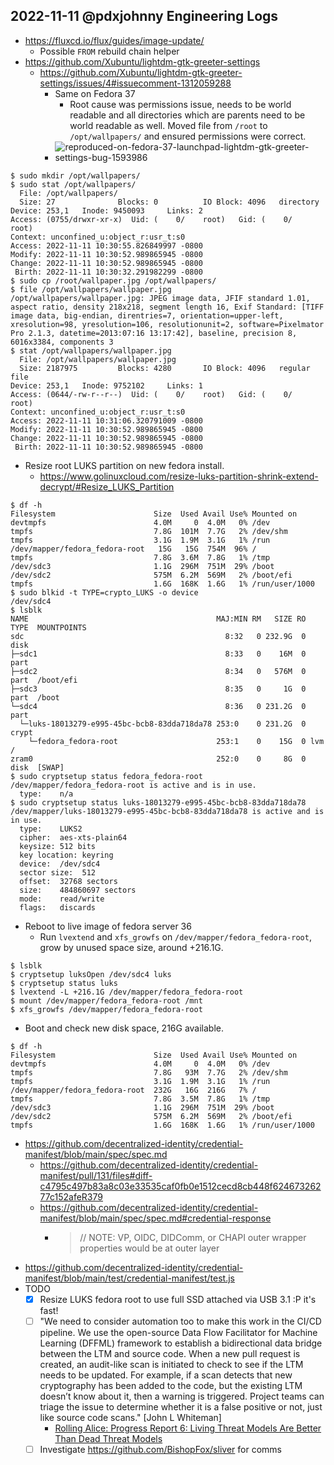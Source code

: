 ## 2022-11-11 @pdxjohnny Engineering Logs

- https://fluxcd.io/flux/guides/image-update/
  - Possible `FROM` rebuild chain helper
- https://github.com/Xubuntu/lightdm-gtk-greeter-settings
  - https://github.com/Xubuntu/lightdm-gtk-greeter-settings/issues/4#issuecomment-1312059288
    - Same on Fedora 37
      - Root cause was permissions issue, needs to be world readable and
        all directories which are parents need to be world readable as
        well. Moved file from `/root` to `/opt/wallpapers/` and ensured
        permissions were correct.
    - ![reproduced-on-fedora-37-launchpad-lightdm-gtk-greeter-settings-bug-1593986](https://user-images.githubusercontent.com/5950433/201404906-c7f5d800-a803-4005-bfbf-129c2f45a096.png)

```console
$ sudo mkdir /opt/wallpapers/
$ sudo stat /opt/wallpapers/
  File: /opt/wallpapers/
  Size: 27              Blocks: 0          IO Block: 4096   directory
Device: 253,1   Inode: 9450093     Links: 2
Access: (0755/drwxr-xr-x)  Uid: (    0/    root)   Gid: (    0/    root)
Context: unconfined_u:object_r:usr_t:s0
Access: 2022-11-11 10:30:55.826849997 -0800
Modify: 2022-11-11 10:30:52.989865945 -0800
Change: 2022-11-11 10:30:52.989865945 -0800
 Birth: 2022-11-11 10:30:32.291982299 -0800
$ sudo cp /root/wallpaper.jpg /opt/wallpapers/
$ file /opt/wallpapers/wallpaper.jpg
/opt/wallpapers/wallpaper.jpg: JPEG image data, JFIF standard 1.01, aspect ratio, density 218x218, segment length 16, Exif Standard: [TIFF image data, big-endian, direntries=7, orientation=upper-left, xresolution=98, yresolution=106, resolutionunit=2, software=Pixelmator Pro 2.1.3, datetime=2013:07:16 13:17:42], baseline, precision 8, 6016x3384, components 3
$ stat /opt/wallpapers/wallpaper.jpg
  File: /opt/wallpapers/wallpaper.jpg
  Size: 2187975         Blocks: 4280       IO Block: 4096   regular file
Device: 253,1   Inode: 9752102     Links: 1
Access: (0644/-rw-r--r--)  Uid: (    0/    root)   Gid: (    0/    root)
Context: unconfined_u:object_r:usr_t:s0
Access: 2022-11-11 10:31:06.320791009 -0800
Modify: 2022-11-11 10:30:52.989865945 -0800
Change: 2022-11-11 10:30:52.989865945 -0800
 Birth: 2022-11-11 10:30:52.989865945 -0800
```

- Resize root LUKS partition on new fedora install.
  - https://www.golinuxcloud.com/resize-luks-partition-shrink-extend-decrypt/#Resize_LUKS_Partition

```console
$ df -h
Filesystem                      Size  Used Avail Use% Mounted on
devtmpfs                        4.0M     0  4.0M   0% /dev
tmpfs                           7.8G  101M  7.7G   2% /dev/shm
tmpfs                           3.1G  1.9M  3.1G   1% /run
/dev/mapper/fedora_fedora-root   15G   15G  754M  96% /
tmpfs                           7.8G  3.6M  7.8G   1% /tmp
/dev/sdc3                       1.1G  296M  751M  29% /boot
/dev/sdc2                       575M  6.2M  569M   2% /boot/efi
tmpfs                           1.6G  168K  1.6G   1% /run/user/1000
$ sudo blkid -t TYPE=crypto_LUKS -o device
/dev/sdc4
$ lsblk
NAME                                          MAJ:MIN RM   SIZE RO TYPE  MOUNTPOINTS
sdc                                             8:32   0 232.9G  0 disk  
├─sdc1                                          8:33   0    16M  0 part  
├─sdc2                                          8:34   0   576M  0 part  /boot/efi
├─sdc3                                          8:35   0     1G  0 part  /boot
└─sdc4                                          8:36   0 231.2G  0 part  
  └─luks-18013279-e995-45bc-bcb8-83dda718da78 253:0    0 231.2G  0 crypt 
    └─fedora_fedora-root                      253:1    0    15G  0 lvm   /
zram0                                         252:0    0     8G  0 disk  [SWAP]
$ sudo cryptsetup status fedora_fedora-root
/dev/mapper/fedora_fedora-root is active and is in use.
  type:    n/a
$ sudo cryptsetup status luks-18013279-e995-45bc-bcb8-83dda718da78
/dev/mapper/luks-18013279-e995-45bc-bcb8-83dda718da78 is active and is in use.
  type:    LUKS2
  cipher:  aes-xts-plain64
  keysize: 512 bits
  key location: keyring
  device:  /dev/sdc4
  sector size:  512
  offset:  32768 sectors
  size:    484860697 sectors
  mode:    read/write
  flags:   discards
```

- Reboot to live image of fedora server 36
  - Run `lvextend` and `xfs_growfs` on `/dev/mapper/fedora_fedora-root`, grow
    by unused space size, around +216.1G.

```console
$ lsblk
$ cryptsetup luksOpen /dev/sdc4 luks
$ cryptsetup status luks
$ lvextend -L +216.1G /dev/mapper/fedora_fedora-root
$ mount /dev/mapper/fedora_fedora-root /mnt
$ xfs_growfs /dev/mapper/fedora_fedora-root
```

- Boot and check new disk space, 216G available.

```console
$ df -h
Filesystem                      Size  Used Avail Use% Mounted on
devtmpfs                        4.0M     0  4.0M   0% /dev
tmpfs                           7.8G   93M  7.7G   2% /dev/shm
tmpfs                           3.1G  1.9M  3.1G   1% /run
/dev/mapper/fedora_fedora-root  232G   16G  216G   7% /
tmpfs                           7.8G  3.5M  7.8G   1% /tmp
/dev/sdc3                       1.1G  296M  751M  29% /boot
/dev/sdc2                       575M  6.2M  569M   2% /boot/efi
tmpfs                           1.6G  168K  1.6G   1% /run/user/1000
```

- https://github.com/decentralized-identity/credential-manifest/blob/main/spec/spec.md
  - https://github.com/decentralized-identity/credential-manifest/pull/131/files#diff-c4795c497b83a8c03e33535caf0fb0e1512cecd8cb448f62467326277c152afeR379
  - https://github.com/decentralized-identity/credential-manifest/blob/main/spec/spec.md#credential-response
    - > // NOTE: VP, OIDC, DIDComm, or CHAPI outer wrapper properties would be at outer layer
- https://github.com/decentralized-identity/credential-manifest/blob/main/test/credential-manifest/test.js
- TODO
  - [x] Resize LUKS fedora root to use full SSD attached via USB 3.1 :P it's fast!
  - [ ] "We need to consider automation too to make this work in the CI/CD pipeline. We use the open-source Data Flow Facilitator for Machine Learning (DFFML) framework to establish a bidirectional data bridge between the LTM and source code. When a new pull request is created, an audit-like scan is initiated to check to see if the LTM needs to be updated. For example, if a scan detects that new cryptography has been added to the code, but the existing LTM doesn’t know about it, then a warning is triggered. Project teams can triage the issue to determine whether it is a false positive or not, just like source code scans." [John L Whiteman]
    - [Rolling Alice: Progress Report 6: Living Threat Models Are Better Than Dead Threat Models](https://gist.github.com/pdxjohnny/07b8c7b4a9e05579921aa3cc8aed4866#file-rolling_alice_progress_report_0006_living_threat_models_are_better_than_dead_threat_models-md)
  - [ ] Investigate https://github.com/BishopFox/sliver for comms